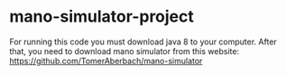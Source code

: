 # mano-simulator-project
For running this code you must download java 8 to your computer. After that, you need to download mano simulator from this website: https://github.com/TomerAberbach/mano-simulator
